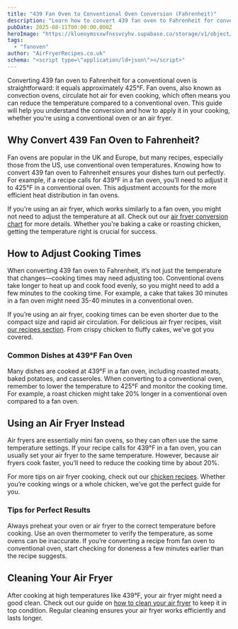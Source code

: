 ```yaml
---
title: "439 Fan Oven to Conventional Oven Conversion (Fahrenheit)"
description: "Learn how to convert 439 fan oven to Fahrenheit for conventional ovens with our easy guide. Get perfect results every time with accurate temperature conversions."
pubDate: 2025-08-11T00:00:00.000Z
heroImage: "https://klueoymssxwfnxsvcyhv.supabase.co/storage/v1/object/public/md/439-fan-oven-to-conventional-oven-conversion-fahrenheit-9fa49766.png"
tags:
  - "fanoven"
author: "AirFryerRecipes.co.uk"
schema: "<script type=\"application/ld+json\"></script>"
---
```


<p>Converting 439 fan oven to Fahrenheit for a conventional oven is straightforward: it equals approximately 425°F. Fan ovens, also known as convection ovens, circulate hot air for even cooking, which often means you can reduce the temperature compared to a conventional oven. This guide will help you understand the conversion and how to apply it in your cooking, whether you're using a conventional oven or an air fryer.</p>

<h2>Why Convert 439 Fan Oven to Fahrenheit?</h2>
<p>Fan ovens are popular in the UK and Europe, but many recipes, especially those from the US, use conventional oven temperatures. Knowing how to convert 439 fan oven to Fahrenheit ensures your dishes turn out perfectly. For example, if a recipe calls for 439°F in a fan oven, you’ll need to adjust it to 425°F in a conventional oven. This adjustment accounts for the more efficient heat distribution in fan ovens.</p>
<p>If you're using an air fryer, which works similarly to a fan oven, you might not need to adjust the temperature at all. Check out our <a href=https://www.airfryerrecipe.co.uk/air-fryer-conversion-chart>air fryer conversion chart</a> for more details. Whether you're baking a cake or roasting chicken, getting the temperature right is crucial for success.</p>

<h2>How to Adjust Cooking Times</h2>
<p>When converting 439 fan oven to Fahrenheit, it’s not just the temperature that changes—cooking times may need adjusting too. Conventional ovens take longer to heat up and cook food evenly, so you might need to add a few minutes to the cooking time. For example, a cake that takes 30 minutes in a fan oven might need 35-40 minutes in a conventional oven.</p>
<p>If you’re using an air fryer, cooking times can be even shorter due to the compact size and rapid air circulation. For delicious air fryer recipes, visit <a href=https://www.airfryerrecipe.co.uk/recipes>our recipes section</a>. From crispy chicken to fluffy cakes, we’ve got you covered.</p>

<h3>Common Dishes at 439°F Fan Oven</h3>
<p>Many dishes are cooked at 439°F in a fan oven, including roasted meats, baked potatoes, and casseroles. When converting to a conventional oven, remember to lower the temperature to 425°F and monitor the cooking time. For example, a roast chicken might take 20% longer in a conventional oven compared to a fan oven.</p>

<h2>Using an Air Fryer Instead</h2>
<p>Air fryers are essentially mini fan ovens, so they can often use the same temperature settings. If your recipe calls for 439°F in a fan oven, you can usually set your air fryer to the same temperature. However, because air fryers cook faster, you’ll need to reduce the cooking time by about 20%.</p>
<p>For more tips on air fryer cooking, check out our <a href=https://www.airfryerrecipe.co.uk/recipe-category/chicken>chicken recipes</a>. Whether you’re cooking wings or a whole chicken, we’ve got the perfect guide for you.</p>

<h3>Tips for Perfect Results</h3>
<p>Always preheat your oven or air fryer to the correct temperature before cooking. Use an oven thermometer to verify the temperature, as some ovens can be inaccurate. If you’re converting a recipe from fan oven to conventional oven, start checking for doneness a few minutes earlier than the recipe suggests.</p>

<h2>Cleaning Your Air Fryer</h2>
<p>After cooking at high temperatures like 439°F, your air fryer might need a good clean. Check out our guide on <a href=https://www.airfryerrecipe.co.uk/air-fryer-cleaner>how to clean your air fryer</a> to keep it in top condition. Regular cleaning ensures your air fryer works efficiently and lasts longer.</p>